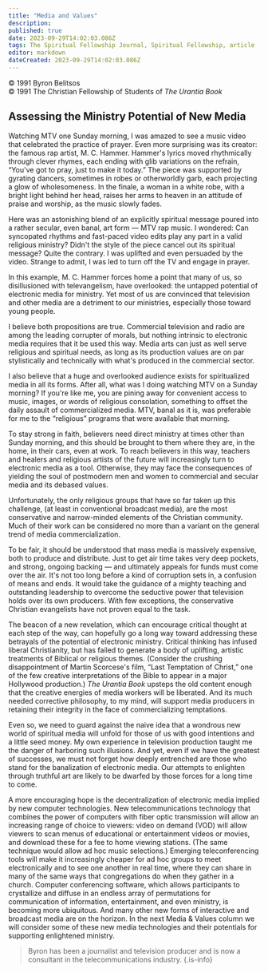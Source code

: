 ```yaml
---
title: "Media and Values"
description: 
published: true
date: 2023-09-29T14:02:03.086Z
tags: The Spiritual Fellowship Journal, Spiritual Fellowship, article
editor: markdown
dateCreated: 2023-09-29T14:02:03.086Z
---
```


<p class="v-card v-sheet theme--light gray lighten-3 px-2">© 1991 Byron Belitsos<br>© 1991 The Christian Fellowship of Students of <i>The Urantia Book</i></p>

## Assessing the Ministry Potential of New Media

Watching MTV one Sunday morning, I was amazed to see a music video that celebrated the practice of prayer. Even more surprising was its creator: the famous rap artist, M. C. Hammer. Hammer's lyrics moved rhythmically through clever rhymes, each ending with glib variations on the refrain, “You've got to pray, just to make it today.” The piece was supported by gyrating dancers, sometimes in robes or otherworldly garb, each projecting a glow of wholesomeness. In the finale, a woman in a white robe, with a bright light behind her head, raises her arms to heaven in an attitude of praise and worship, as the music slowly fades.

Here was an astonishing blend of an explicitly spiritual message poured into a rather secular, even banal, art form — MTV rap music. I wondered: Can syncopated rhythms and fast-paced video edits play any part in a valid religious ministry? Didn't the style of the piece cancel out its spiritual message? Quite the contrary. I was uplifted and even persuaded by the video. Strange to admit, I was led to turn off the TV and engage in prayer.

In this example, M. C. Hammer forces home a point that many of us, so disillusioned with televangelism, have overlooked: the untapped potential of electronic media for ministry. Yet most of us are convinced that television and other media are a detriment to our ministries, especially those toward young people.

I believe both propositions are true. Commercial television and radio are among the leading corrupter of morals, but nothing intrinsic to electronic media requires that it be used this way. Media arts can just as well serve religious and spiritual needs, as long as its production values are on par stylistically and technically with what's produced in the commercial sector.

I also believe that a huge and overlooked audience exists for spiritualized media in all its forms. After all, what was I doing watching MTV on a Sunday morning? If you're like me, you are pining away for convenient access to music, images, or words of religious consolation, something to offset the daily assault of commercialized media. MTV, banal as it is, was preferable for me to the “religious” programs that were available that morning.

To stay strong in faith, believers need direct ministry at times other than Sunday morning, and this should be brought to them where they are, in the home, in their cars, even at work. To reach believers in this way, teachers and healers and religious artists of the future will increasingly turn to electronic media as a tool. Otherwise, they may face the consequences of yielding the soul of postmodern men and women to commercial and secular media and its debased values.

Unfortunately, the only religious groups that have so far taken up this challenge, (at least in conventional broadcast media), are the most conservative and narrow-minded elements of the Christian community. Much of their work can be considered no more than a variant on the general trend of media commercialization.

To be fair, it should be understood that mass media is massively expensive, both to produce and distribute. Just to get air time takes very deep pockets, and strong, ongoing backing — and ultimately appeals for funds must come over the air. It's not too long before a kind of corruption sets in, a confusion of means and ends. It would take the guidance of a mighty teaching and outstanding leadership to overcome the seductive power that television holds over its own producers. With few exceptions, the conservative Christian evangelists have not proven equal to the task.

The beacon of a new revelation, which can encourage critical thought at each step of the way, can hopefully go a long way toward addressing these betrayals of the potential of electronic ministry. Critical thinking has infused liberal Christianity, but has failed to generate a body of uplifting, artistic treatments of Biblical or religious themes. (Consider the crushing disappointment of Martin Scorcese's film, “Last Temptation of Christ,” one of the few creative interpretations of the Bible to appear in a major Hollywood production.) _The Urantia Book_ upsteps the old content enough that the creative energies of media workers will be liberated. And its much needed corrective philosophy, to my mind, will support media producers in retaining their integrity in the face of commercializing temptations.

Even so, we need to guard against the naive idea that a wondrous new world of spiritual media will unfold for those of us with good intentions and a little seed money. My own experience in television production taught me the danger of harboring such illusions. And yet, even if we have the greatest of successes, we must not forget how deeply entrenched are those who stand for the banalization of electronic media. Our attempts to enlighten through truthful art are likely to be dwarfed by those forces for a long time to come.

A more encouraging hope is the decentralization of electronic media implied by new computer technologies. New telecommunications technology that combines the power of computers with fiber optic transmission will allow an increasing range of choice to viewers: video on demand (VOD) will allow viewers to scan menus of educational or entertainment videos or movies, and download these for a fee to home viewing stations. (The same technique would allow ad hoc music selections.) Emerging teleconferencing tools will make it increasingly cheaper for ad hoc groups to meet electronically and to see one another in real time, where they can share in many of the same ways that congregations do when they gather in a church. Computer conferencing software, which allows participants to crystallize and diffuse in an endless array of permutations for communication of information, entertainment, and even ministry, is becoming more ubiquitous. And many other new forms of interactive and broadcast media are on the horizon. In the next Media \& Values column we will consider some of these new media technologies and their potentials for supporting enlightened ministry.

> Byron has been a journalist and television producer and is now a consultant in the telecommunications industry.
{.is-info}
